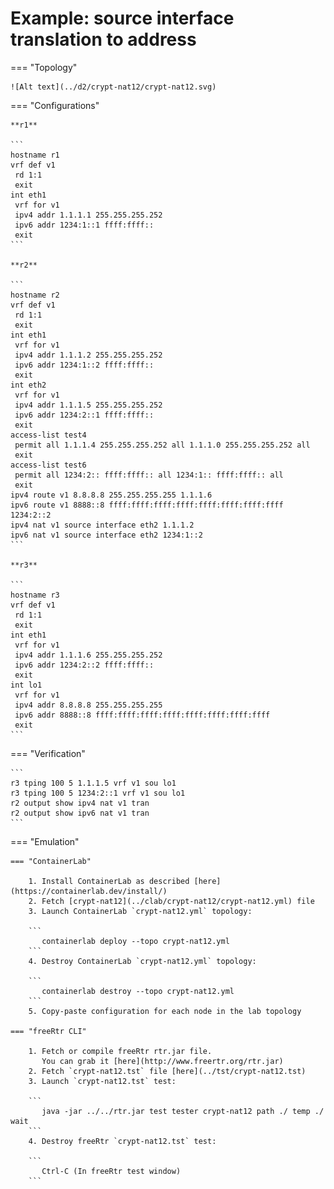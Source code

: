 # Example: source interface translation to address

=== "Topology"

    ![Alt text](../d2/crypt-nat12/crypt-nat12.svg)

=== "Configurations"

    **r1**

    ```
    hostname r1
    vrf def v1
     rd 1:1
     exit
    int eth1
     vrf for v1
     ipv4 addr 1.1.1.1 255.255.255.252
     ipv6 addr 1234:1::1 ffff:ffff::
     exit
    ```

    **r2**

    ```
    hostname r2
    vrf def v1
     rd 1:1
     exit
    int eth1
     vrf for v1
     ipv4 addr 1.1.1.2 255.255.255.252
     ipv6 addr 1234:1::2 ffff:ffff::
     exit
    int eth2
     vrf for v1
     ipv4 addr 1.1.1.5 255.255.255.252
     ipv6 addr 1234:2::1 ffff:ffff::
     exit
    access-list test4
     permit all 1.1.1.4 255.255.255.252 all 1.1.1.0 255.255.255.252 all
     exit
    access-list test6
     permit all 1234:2:: ffff:ffff:: all 1234:1:: ffff:ffff:: all
     exit
    ipv4 route v1 8.8.8.8 255.255.255.255 1.1.1.6
    ipv6 route v1 8888::8 ffff:ffff:ffff:ffff:ffff:ffff:ffff:ffff 1234:2::2
    ipv4 nat v1 source interface eth2 1.1.1.2
    ipv6 nat v1 source interface eth2 1234:1::2
    ```

    **r3**

    ```
    hostname r3
    vrf def v1
     rd 1:1
     exit
    int eth1
     vrf for v1
     ipv4 addr 1.1.1.6 255.255.255.252
     ipv6 addr 1234:2::2 ffff:ffff::
     exit
    int lo1
     vrf for v1
     ipv4 addr 8.8.8.8 255.255.255.255
     ipv6 addr 8888::8 ffff:ffff:ffff:ffff:ffff:ffff:ffff:ffff
     exit
    ```

=== "Verification"

    ```
    r3 tping 100 5 1.1.1.5 vrf v1 sou lo1
    r3 tping 100 5 1234:2::1 vrf v1 sou lo1
    r2 output show ipv4 nat v1 tran
    r2 output show ipv6 nat v1 tran
    ```

=== "Emulation"

    === "ContainerLab"

        1. Install ContainerLab as described [here](https://containerlab.dev/install/)  
        2. Fetch [crypt-nat12](../clab/crypt-nat12/crypt-nat12.yml) file  
        3. Launch ContainerLab `crypt-nat12.yml` topology:  

        ```
           containerlab deploy --topo crypt-nat12.yml  
        ```
        4. Destroy ContainerLab `crypt-nat12.yml` topology:  

        ```
           containerlab destroy --topo crypt-nat12.yml  
        ```
        5. Copy-paste configuration for each node in the lab topology

    === "freeRtr CLI"

        1. Fetch or compile freeRtr rtr.jar file.  
           You can grab it [here](http://www.freertr.org/rtr.jar)  
        2. Fetch `crypt-nat12.tst` file [here](../tst/crypt-nat12.tst)  
        3. Launch `crypt-nat12.tst` test:  

        ```
           java -jar ../../rtr.jar test tester crypt-nat12 path ./ temp ./ wait
        ```
        4. Destroy freeRtr `crypt-nat12.tst` test:  

        ```
           Ctrl-C (In freeRtr test window)
        ```

